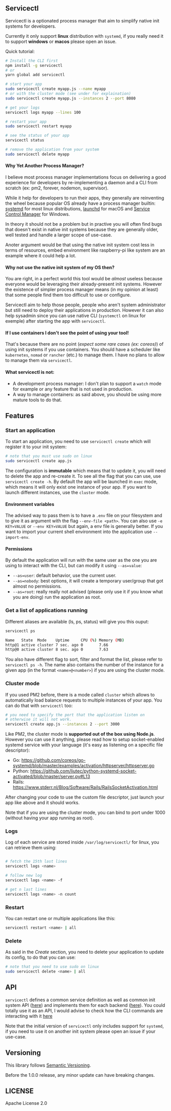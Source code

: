 
## Servicectl

Servicectl is a optionated process manager that aim to simplify native init systems for developers.

Currently it only support **linux** distribution with `systemd`, if you really need it to support **windows** or **macos** please open an issue. 

Quick tutorial:

```bash
# Install the CLI first
npm install -g servicectl
# or
yarn global add servicectl

# start your app
sudo servicectl create myapp.js --name myapp
# or with the cluster mode (see under for explaination) 
sudo servicectl create myapp.js --instances 2 --port 8080

# get your logs
servicectl logs myapp --lines 100

# restart your app
sudo servicectl restart myapp

# see the status of your app
servicectl status

# remove the application from your system
sudo servicectl delete myapp
```


#### Why Yet Another Process Manager?

I believe most process manager implementations focus on delivering a good experience for developers by re-implementing a daemon and a CLI from scratch (ex: pm2, forever, nodemon, supervisor).

While it help for developers to run their apps, they generally are reinventing the wheel because popular OS already have a process manager builtin: [systemd](https://www.freedesktop.org/wiki/Software/systemd/) for most linux distributions, [launchd](https://www.launchd.info/) for macOS and [Service Control Manager](https://docs.microsoft.com/fr-fr/windows/win32/services/service-control-manager) for Windows.

In theory it should not be a problem but in practive you will often find bugs that doesn't exist in native init systems because they are generally older, well tested and handle a larger scope of use-case.

Anoter argument would be that using the native init system cost less in terms of resources, embed environment like raspberry-pi like system are an example where it could help a lot.

#### Why not use the native init system of my OS then?

You are right, in a perfect world this tool would be *almost* useless because everyone would be leveraging their already-present init systems. However the existence of simpler process manager means (in my opinion at least) that some people find them too difficult to use or configure.

Servicectl aim to help those people, people who aren't system administrator but still need to deploy their applications in production.
However it can also help sysadmin since you can use native CLI (`systemctl` on linux for exemple) after starting the app with `servicectl`.

#### If I use containers I don't see the point of using your tool!

That's because there are no point (*expect some rare cases (ex: coreos)*) of using init systems if you use containers. You should have a scheduler like `kubernetes`, `nomad` or `rancher` (etc.) to manage them. I have no plans to allow to manage them via `servicectl`.

#### What servicectl is not:

- A development process manager: I don't plan to support a `watch` mode for example or any feature that is not used in production.
- A way to manage containers: as said above, you should be using more mature tools to do that.

## Features

### Start an application

To start an application, you need to use `servicectl create` which will register it to your init system:

```bash
# note that you must use sudo on linux
sudo servicectl create app.js
```

The configuration is **immutable** which means that to update it, you will need to delete the app and re-create it.
To see all the flag that you can use, use `servicectl create -h`.
By default the app will be launched in `exec` mode, which means it will only exist one instance of your app. If you want to launch different instances, use the `cluster` mode.

#### Environment variables

The advised way to pass them is to have a `.env` file on your filesystem and to give it as argument with the flag `--env-file <path>`.
You can also use `-e KEY=VALUE` or `--env KEY=VALUE` but again, a env file is generally better.
If you want to import your current shell environment into the application use `--import-env`.

#### Permissions

By default the application will run with the same user as the one you are using to interact with the CLI, but can modify it using `--as=value`:
- `--as=user`: default behavior, use the current user.
- `--as=nobody`: best options, it will create a temporary user/group that got almost no permissions.
- `--as=root`: really really not advised (please only use it if you know what you are doing) run the application as root.

### Get a list of applications running

Different aliases are available (ls, ps, status) will give you this ouput:
```bash
servicectl ps

Name   State  Mode    Uptime     CPU (%) Memory (MB) 
http@1 active cluster 7 sec. ago 0       7.66        
http@0 active cluster 8 sec. ago 0       7.63 
```

You also have different flag to sort, filter and format the list, please refer to `servicectl ps -h`.
The name also contains the number of the instance for a given app (in the format `<name>@<number>`) if you are using the cluster mode.

### Cluster mode

If you used PM2 before, there is a mode called `cluster` which allows to automatically load balance requests to multiple instances of your app. You can do that with `servicectl` too:

```bash
# you need to specify the port that the application listen on
# otherwise it will not work.
servicectl create app.js --instances 2 --port 3000
```

Like PM2, the cluster mode is **supported out of the box using Node.js**. However you can use it anything, please read how to setup socket-enabled systemd service with your language (it's easy as listening on a specific file descriptor):
- Go: https://github.com/coreos/go-systemd/blob/master/examples/activation/httpserver/httpserver.go
- Python: https://github.com/liutec/python-systemd-socket-activated/blob/master/server.py#L13
- Rails: https://www.stderr.nl/Blog/Software/Rails/RailsSocketActivation.html

After changing your code to use the custom file descriptor, just launch your app like above and it should works.

Note that if you are using the cluster mode, you can bind to port under 1000 (without having your app running as root).

### Logs

Log of each service are stored inside `/var/log/servicectl/` for linux, you can retrieve them using:
```bash

# fetch the 15th last lines
servicectl logs <name>

# follow new log
servicectl logs <name> -f

# get n last lines
servicectl logs <name> -n count
```

### Restart 

You can restart one or multiple applications like this:

```bash
servicectl restart <name> | all
```

### Delete 

As said in the *Create* section, you need to delete your application to update its config, to do that you can use:
```bash
# note that you need to use sudo on linux
sudo servicectl delete <name> | all
```

## API

`servicectl` defines a common service definition as well as common init system API ([here](https://github.com/vmarchaud/servicectl/tree/master/src/types)) and implements them for each backend ([here](https://github.com/vmarchaud/servicectl/tree/master/src/backends/)).
You could totally use it as an API, I would advise to check how the CLI commands are interacting with it [here](https://github.com/vmarchaud/servicectl/tree/master/src/cli/)

Note that the initial version of `servicectl` only includes support for `systemd`, if you need to use it on another init system please open an issue if your use-case.

## Versioning

This library follows [Semantic Versioning](http://semver.org/).

Before the 1.0.0 release, any minor update can have breaking changes.

## LICENSE

Apache License 2.0
